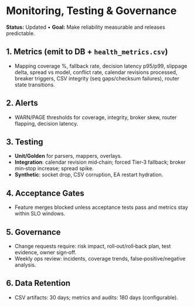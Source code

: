 # Monitoring, Testing & Governance

**Status:** Updated • **Goal:** Make reliability measurable and releases predictable.

## 1. Metrics (emit to DB + `health_metrics.csv`)
- Mapping coverage %, fallback rate, decision latency p95/p99, slippage delta, spread vs model, conflict rate,
  calendar revisions processed, breaker triggers, CSV integrity (seq gaps/checksum failures), router state transitions.

## 2. Alerts
- WARN/PAGE thresholds for coverage, integrity, broker skew, router flapping, decision latency.

## 3. Testing
- **Unit/Golden** for parsers, mappers, overlays.
- **Integration**: calendar revision mid‑chain; forced Tier‑3 fallback; broker min‑stop increase; spread spike.
- **Synthetic**: socket drop, CSV corruption, EA restart hydration.

## 4. Acceptance Gates
- Feature merges blocked unless acceptance tests pass and metrics stay within SLO windows.

## 5. Governance
- Change requests require: risk impact, roll‑out/roll‑back plan, test evidence, owner sign‑off.
- Weekly ops review: incidents, coverage trends, false‑positive/negative analysis.

## 6. Data Retention
- CSV artifacts: 30 days; metrics and audits: 180 days (configurable).
